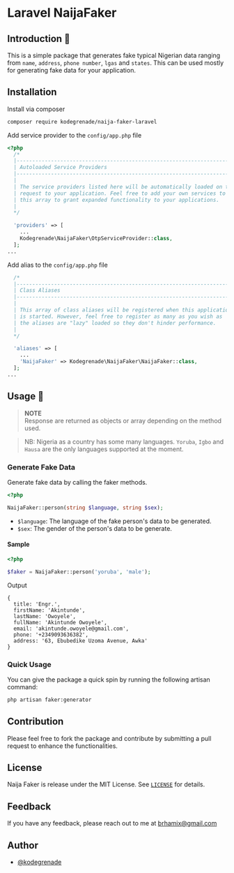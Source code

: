 # Laravel NaijaFaker

## Introduction 🖖

This is a simple package that generates fake typical Nigerian data ranging from `name`, `address`, `phone number`, `lgas` and `states`. This can be used mostly for generating fake data for your application.

## Installation

Install via composer

```bash
composer require kodegrenade/naija-faker-laravel
```

Add service provider to the `config/app.php` file

```php
<?php
  /*
  |--------------------------------------------------------------------------
  | Autoloaded Service Providers
  |--------------------------------------------------------------------------
  |
  | The service providers listed here will be automatically loaded on the
  | request to your application. Feel free to add your own services to
  | this array to grant expanded functionality to your applications.
  |
  */

  'providers' => [
    ...
    Kodegrenade\NaijaFaker\OtpServiceProvider::class,
  ];
...
```

Add alias to the `config/app.php` file

```php
  /*
  |--------------------------------------------------------------------------
  | Class Aliases
  |--------------------------------------------------------------------------
  |
  | This array of class aliases will be registered when this application
  | is started. However, feel free to register as many as you wish as
  | the aliases are "lazy" loaded so they don't hinder performance.
  |
  */

  'aliases' => [
    ...
    'NaijaFaker' => Kodegrenade\NaijaFaker\NaijaFaker::class,
  ];
...
```

## Usage 🧨

>**NOTE**<br>
> Response are returned as objects or array depending on the method used.

> NB: Nigeria as a country has some many languages. `Yoruba`, `Igbo` and `Hausa` are the only languages supported at the moment.

### Generate Fake Data

Generate fake data by calling the faker methods.

```php
<?php

NaijaFaker::person(string $language, string $sex);
```
* `$language`: The language of the fake person's data to be generated.
* `$sex`: The gender of the person's data to be generate.

#### Sample
```php
<?php

$faker = NaijaFaker::person('yoruba', 'male');
```

Output

```object
{
  title: 'Engr.',
  firstName: 'Akintunde',
  lastName: 'Owoyele',
  fullName: 'Akintunde Owoyele',
  email: 'akintunde.owoyele@gmail.com',
  phone: '+2349093636382',
  address: '63, Ebubedike Uzoma Avenue, Awka'
}
```

### Quick Usage

You can give the package a quick spin by running the following artisan command:

```bash
php artisan faker:generator
```

## Contribution

Please feel free to fork the package and contribute by submitting a pull request to enhance the functionalities.

## License
Naija Faker is release under the MIT License. See [`LICENSE`](LICENSE) for details.

## Feedback
If you have any feedback, please reach out to me at brhamix@gmail.com

## Author
- [@kodegrenade](https://www.github.com/kodegrenade)
